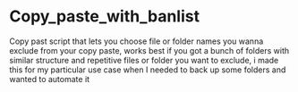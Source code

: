 # Copy_paste_with_banlist
Copy past script that lets you choose file or folder names you wanna exclude from your copy paste, works best if you got a bunch of folders with similar structure and repetitive files or folder you want to exclude, i made this for my particular use case when I needed to back up some folders and wanted to automate it
